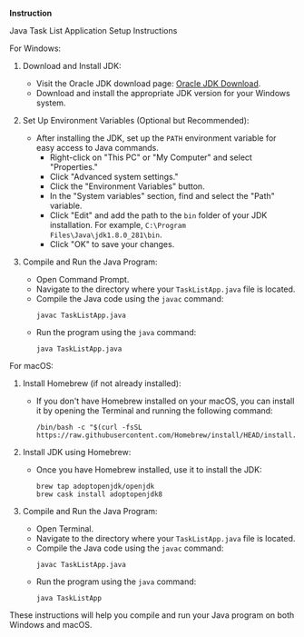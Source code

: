 **Instruction**

Java Task List Application Setup Instructions

For Windows:

1. Download and Install JDK:
   - Visit the Oracle JDK download page: [Oracle JDK Download](https://www.oracle.com/java/technologies/javase-downloads.html).
   - Download and install the appropriate JDK version for your Windows system.

2. Set Up Environment Variables (Optional but Recommended):
   - After installing the JDK, set up the `PATH` environment variable for easy access to Java commands.
     - Right-click on "This PC" or "My Computer" and select "Properties."
     - Click "Advanced system settings."
     - Click the "Environment Variables" button.
     - In the "System variables" section, find and select the "Path" variable.
     - Click "Edit" and add the path to the `bin` folder of your JDK installation. For example, `C:\Program Files\Java\jdk1.8.0_281\bin`.
     - Click "OK" to save your changes.

3. Compile and Run the Java Program:
   - Open Command Prompt.
   - Navigate to the directory where your `TaskListApp.java` file is located.
   - Compile the Java code using the `javac` command:
     ```
     javac TaskListApp.java
     ```
   - Run the program using the `java` command:
     ```
     java TaskListApp.java
     ```

For macOS:

1. Install Homebrew (if not already installed):
   - If you don't have Homebrew installed on your macOS, you can install it by opening the Terminal and running the following command:
     ```
     /bin/bash -c "$(curl -fsSL https://raw.githubusercontent.com/Homebrew/install/HEAD/install.sh)"
     ```

2. Install JDK using Homebrew:
   - Once you have Homebrew installed, use it to install the JDK:
     ```
     brew tap adoptopenjdk/openjdk
     brew cask install adoptopenjdk8
     ```

3. Compile and Run the Java Program:
   - Open Terminal.
   - Navigate to the directory where your `TaskListApp.java` file is located.
   - Compile the Java code using the `javac` command:
     ```
     javac TaskListApp.java
     ```
   - Run the program using the `java` command:
     ```
     java TaskListApp
     ```

These instructions will help you compile and run your Java program on both Windows and macOS.
